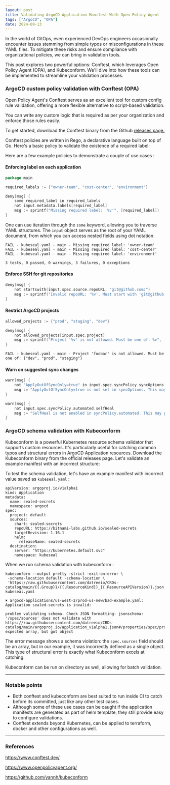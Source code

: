 ```yaml
---
layout: post
title: Validating ArgoCD Application Manifest With Open Policy Agent
tags: ["ArgoCD", "OPA"]
date: 2024-09-13
---
```


In the world of GitOps, even experienced DevOps engineers occasionally encounter issues stemming from simple typos or misconfigurations in these YAML files. To mitigate these risks and ensure compliance with organizational policies, we can bring in validation tools. 

This post explores two powerful options: Conftest, which leverages Open Policy Agent (OPA), and Kubeconform. We'll dive into how these tools can be implemented to streamline your validation processes.

### ArgoCD custom policy validation with Conftest (OPA)

Open Policy Agent's Conftest serves as an excellent tool for custom config rule validation, offering a more flexible alternative to script-based validation.

You can write any custom logic that is required as per your organization and enforce those rules easily.

To get started, download the Conftest binary from the Github [releases page.](https://github.com/open-policy-agent/conftest/releases/tag/v0.55.0)

Conftest policies are written in Rego, a declarative language built on top of Go. Here's a basic policy to validate the existence of a required label:

Here are a few example policies to demonstrate a couple of use cases :

#### Enforcing label on each application
```go
package main

required_labels := {"owner-team", "cost-center", "environment"}

deny[msg] {
    some required_label in required_labels
    not input.metadata.labels[required_label]
    msg := sprintf("Missing required label: '%v'", [required_label])
}
```
One can use iteration through the `some` keyword, allowing you to traverse YAML structures. The `input` object serves as the root of your YAML document, from which you can access nested fields using dot notation.

```
FAIL - kubeseal.yaml - main - Missing required label: 'owner-team'
FAIL - kubeseal.yaml - main - Missing required label: 'cost-center'
FAIL - kubeseal.yaml - main - Missing required label: 'environment'

3 tests, 0 passed, 0 warnings, 3 failures, 0 exceptions

```

#### Enforce SSH for git repositories

```go
deny[msg] {
    not startswith(input.spec.source.repoURL, "git@github.com:")
    msg := sprintf("Invalid repoURL: '%v'. Must start with 'git@github.com:'", [input.spec.source.repoURL])
}
```

#### Restrict ArgoCD projects

```go
allowed_projects := {"prod", "staging", "dev"}

deny[msg] {
    not allowed_projects[input.spec.project]
    msg := sprintf("Project '%v' is not allowed. Must be one of: %v", [input.spec.project, allowed_projects])
}
```
```
FAIL - kubeseal.yaml - main - Project 'foobar' is not allowed. Must be one of: {"dev", "prod", "staging"}
```

#### Warn on suggested sync changes
```go
warn[msg] {
    not "ApplyOutOfSyncOnly=true" in input.spec.syncPolicy.syncOptions
    msg := "ApplyOutOfSyncOnly=true is not set in syncOptions. This may lead to unnecessary syncs."
}

warn[msg] {
    not input.spec.syncPolicy.automated.selfHeal
    msg := "SelfHeal is not enabled in syncPolicy.automated. This may prevent automatic drift corrections."
}
```

### ArgoCD schema validation with Kubeconform

Kubeconform is a powerful Kubernetes resource schema validator that supports custom resources. It's particularly useful for catching common typos and structural errors in ArgoCD Application resources.
Download the Kubeconform binary from the official releases page.
Let's validate an example manifest with an incorrect structure:

To test the schema validation, let's have an example manifest with incorrect value saved as `kubeseal.yaml` : 
```
apiVersion: argoproj.io/v1alpha1
kind: Application
metadata:
  name: sealed-secrets
  namespace: argocd
spec:
  project: default
  sources:
    chart: sealed-secrets
    repoURL: https://bitnami-labs.github.io/sealed-secrets
    targetRevision: 1.16.1
    helm:
      releaseName: sealed-secrets
  destination:
    server: "https://kubernetes.default.svc"
    namespace: kubeseal
```
 When we run schema validation with kubeconform : 

```
kubeconform --output pretty -strict -exit-on-error \
 -schema-location default -schema-location \
 'https://raw.githubusercontent.com/datreeio/CRDs-catalog/main/{{.Group}}/{{.ResourceKind}}_{{.ResourceAPIVersion}}.json' kubeseal.yaml
```

```
✖ argocd-applications/us-west-2/prod-us-new/bad-example.yaml: Application sealed-secrets is invalid: 

problem validating schema. Check JSON formatting: jsonschema: '/spec/sources' does not validate with https://raw.githubusercontent.com/datreeio/CRDs-catalog/main/argoproj.io/application_v1alpha1.json#/properties/spec/properties/sources/type: expected array, but got object
```

The error message shows a schema violation: the `spec.sources` field should be an array, but in our example, it was incorrectly defined as a single object. This type of structural error is exactly what Kubeconform excels at catching.

Kubeconform can be run on directory as well, allowing for batch validation.

---

### Notable points
- Both conftest and kubeconform are best suited to run inside CI to catch before its committed, just like any other test cases.
- Although some of these use cases can be caught if the application manifests are generated as part of helm  template, they still provide easy to configure validations.
- Conftest extends beyond Kubernetes, can be applied to terraform, docker and other configurations as well.

---

### References
https://www.conftest.dev/

https://www.openpolicyagent.org/

https://github.com/yannh/kubeconform